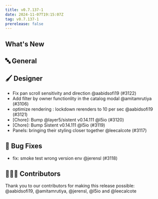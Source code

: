 ```yaml
---
title: v0.7.137-1
date: 2024-11-07T19:15:07Z
tag: v0.7.137-1
prerelease: false
---
```


## What's New
## 🔤 General
## 🖌️ Designer

- Fix pan scroll sensitivity and direction @aabidsofi19 (#3122)
- Add filter by owner functionlity in the catalog modal @amitamrutiya (#3106)
- optimize rendering : lockdown rerenders to 10 per sec @aabidsofi19 (#3121)
- [Chore]: Bump @layer5/sistent v0.14.111 @l5io (#3120)
- [Chore]: Bump Sistent v0.14.111 @l5io (#3119)
- Panels: bringing their styling closer together @leecalcote (#3117)

## 🐛 Bug Fixes

- fix: smoke test wrong version env @jerensl (#3118)

## 👨🏽‍💻 Contributors

Thank you to our contributors for making this release possible:
@aabidsofi19, @amitamrutiya, @jerensl, @l5io and @leecalcote

